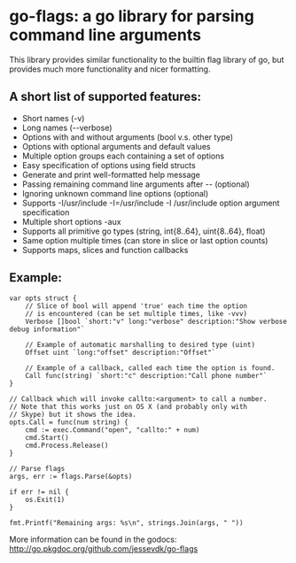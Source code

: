 go-flags: a go library for parsing command line arguments
=========================================================

This library provides similar functionality to the builtin flag library of
go, but provides much more functionality and nicer formatting.

A short list of supported features:
-----------------------------------
  * Short names (-v)
  * Long names (--verbose)
  * Options with and without arguments (bool v.s. other type)
  * Options with optional arguments and default values
  * Multiple option groups each containing a set of options
  * Easy specification of options using field structs
  * Generate and print well-formatted help message
  * Passing remaining command line arguments after -- (optional)
  * Ignoring unknown command line options (optional)
  * Supports -I/usr/include -I=/usr/include -I /usr/include option argument specification
  * Multiple short options -aux
  * Supports all primitive go types (string, int{8..64}, uint{8..64}, float)
  * Same option multiple times (can store in slice or last option counts)
  * Supports maps, slices and function callbacks

Example:
--------
	var opts struct {
		// Slice of bool will append 'true' each time the option
		// is encountered (can be set multiple times, like -vvv)
		Verbose []bool `short:"v" long:"verbose" description:"Show verbose debug information"`

		// Example of automatic marshalling to desired type (uint)
		Offset uint `long:"offset" description:"Offset"`

		// Example of a callback, called each time the option is found.
		Call func(string) `short:"c" description:"Call phone number"`
	}

	// Callback which will invoke callto:<argument> to call a number.
	// Note that this works just on OS X (and probably only with
	// Skype) but it shows the idea.
	opts.Call = func(num string) {
		cmd := exec.Command("open", "callto:" + num)
		cmd.Start()
		cmd.Process.Release()
	}

	// Parse flags
	args, err := flags.Parse(&opts)

	if err != nil {
		os.Exit(1)
	}

	fmt.Printf("Remaining args: %s\n", strings.Join(args, " "))

More information can be found in the godocs: <http://go.pkgdoc.org/github.com/jessevdk/go-flags>
